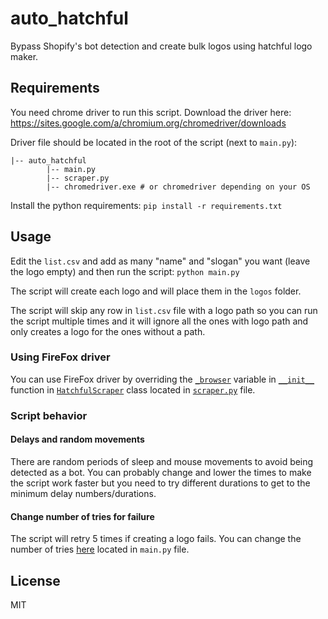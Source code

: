 # auto_hatchful
Bypass Shopify's bot detection and create bulk logos using hatchful logo maker.

## Requirements
You need chrome driver to run this script. Download the driver here: https://sites.google.com/a/chromium.org/chromedriver/downloads

Driver file should be located in the root of the script (next to `main.py`):

```
|-- auto_hatchful
        |-- main.py
        |-- scraper.py
        |-- chromedriver.exe # or chromedriver depending on your OS
```

Install the python requirements: `pip install -r requirements.txt`

## Usage
Edit the `list.csv` and add as many "name" and "slogan" you want (leave the logo empty) and then run the script: `python main.py`

The script will create each logo and will place them in the `logos` folder.

The script will skip any row in `list.csv` file with a logo path so you can run the script multiple times and it will ignore all the ones with logo path and only creates a logo for the ones without a path.

### Using FireFox driver
You can use FireFox driver by overriding the [`_browser`](https://github.com/Navid2zp/auto_hatchful/blob/b8167cf1dcd3aca3329ab7bac96796e3640d55d3/scraper.py#L27) variable in [`__init__`](https://github.com/Navid2zp/auto_hatchful/blob/b8167cf1dcd3aca3329ab7bac96796e3640d55d3/scraper.py#L19) function in [`HatchfulScraper`](https://github.com/Navid2zp/auto_hatchful/blob/b8167cf1dcd3aca3329ab7bac96796e3640d55d3/scraper.py#L18) class located in [`scraper.py`](https://github.com/Navid2zp/auto_hatchful/blob/master/scraper.py) file.

### Script behavior

#### Delays and random movements

There are random periods of sleep and mouse movements to avoid being detected as a bot. You can probably change and lower the times to make the script work faster but you need to try different durations to get to the minimum delay numbers/durations.

#### Change number of tries for failure

The script will retry 5 times if creating a logo fails. You can change the number of tries [here](https://github.com/Navid2zp/auto_hatchful/blob/b8167cf1dcd3aca3329ab7bac96796e3640d55d3/main.py#L36) located in `main.py` file.

License
----

MIT
